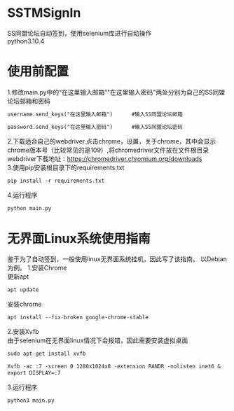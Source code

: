 # SSTMSignIn
SS同盟论坛自动签到，使用selenium库进行自动操作  
python3.10.4

# 使用前配置
1.修改main.py中的“在这里输入邮箱”"在这里输入密码"两处分别为自己的SS同盟论坛邮箱和密码
```txt
username.send_keys("在这里输入邮箱")      #输入SS同盟论坛邮箱
```
```txt
password.send_keys("在这里输入密码")      #输入SS同盟论坛密码
```
2.下载适合自己的webdriver.点击chrome，设置，关于chrome，其中会显示chrome版本号（比较常见的是109）,将chromedriver文件放在文件根目录
  webdriver下载地址：https://chromedriver.chromium.org/downloads  
3.使用pip安装根目录下的requirements.txt  
  ```txt
  pip install -r requirements.txt
  ```
4.运行程序
```txt
python main.py
```


# 无界面Linux系统使用指南
鉴于为了自动签到，一般使用linux无界面系统挂机，因此写了该指南。
以Debian为例。
1.安装Chrome  
更新apt
```txt
apt update
```
安装chrome
```txt
apt install --fix-broken google-chrome-stable
```
2.安装Xvfb  
由于selenium在无界面linux情况下会报错，因此需要安装虚拟桌面
```txt
sudo apt-get install xvfb
```
```txt
Xvfb -ac :7 -screen 0 1280x1024x8 -extension RANDR -nolisten inet6 &
export DISPLAY=:7
```
3.运行程序
```txt
python3 main.py
```
